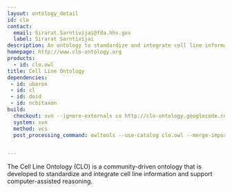 ```yaml
---
layout: ontology_detail
id: clo
contact:
  email: Sirarat.Sarntivijai@fda.hhs.gov
  label: Sirarat Sarntivijai
description: An ontology to standardize and integrate cell line information and to support computer-assisted reasoning.
homepage: http://www.clo-ontology.org
products:
  - id: clo.owl
title: Cell Line Ontology
dependencies:
 - id: uberon
 - id: cl
 - id: doid
 - id: ncbitaxon
build:
  checkout: svn --ignore-externals co http://clo-ontology.googlecode.com/svn/trunk/src/ontology
  system: svn
  method: vcs
  post_processing_command: owltools --use-catalog clo.owl --merge-imports-closure --ni -o -f obo --no-check clo.obo


---
```

The Cell Line Ontology (CLO) is a community-driven ontology that is developed to standardize and integrate cell line information and support computer-assisted reasoning.
